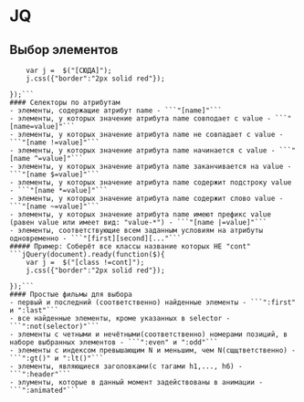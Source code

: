 # JQ
## Выбор элементов
```jQuery(document).ready(function($){
	var j =  $("[СЮДА]");
	j.css({"border":"2px solid red"});

});```
#### Селекторы по атрибутам
- элементы, содержащие атрибут name - ```"[name]"```
- элементы, у которых значение атрибута name совподает с value - ```"[name=value]"```
- элементы, у которых значение атрибута name не совпадает с value - ```"[name !=value]"```
- элементы, у которых значение атрибута name начинается с value - ```"[name ^=value]"```
- элементы, у которых значение атрибута name заканчивается на value - ```"[name $=value]"```
- элементы, у которых значение атрибута name содержит подстроку value - ```"[name *=value]"```
- элементы, у которых значение атрибута name содержит слово value - ```"[name ~=value]"```
- элементы, у которых значение атрибута name имеют префикс value (равен value или имеет вид: "value-*") - ```"[name |=value]"```
- элементы, соответствующие всем заданным условиям на атрибуты одновременно - ```"[first][second][..."```
##### Пример: Соберёт все классы название которых НЕ "cont"
```jQuery(document).ready(function($){
	var j =  $("[class !=cont]");
	j.css({"border":"2px solid red"});

});```  
#### Простые фильмы для выбора  
- первый и последний (соответственно) найденные элементы - ```":first" и ":last"```  
- все найденные элементы, кроме указанных в selector - ```":not(selector)"```  
- элементы с четными и нечётными(соответственно) номерами позиций, в наборе выбранных элементов - ```":even" и ":odd"```  
- элементы с индексом превышающим N и меньшим, чем N(сщщтветственно) - ```":gt()" и ":lt()"```  
- элементы, являющиеся заголовками(с тагами h1,..., h6) - ```":header"```  
- элументы, которые в данный момент задействованы в анимации - ```":animated"```
